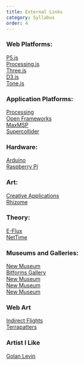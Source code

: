 ```yaml
---
title: External Links
category: Syllabus
order: 4
---
```


### Web Platforms:
[P5.js](https://p5js.org/reference/)<br> 
[Processing.js](http://processingjs.org/)<br> 
[Three.js](https://threejs.org/)<br> 
[D3.js](https://d3js.org/)<br> 
[Tone.js](https://tonejs.github.io/)<br> 

### Application Platforms:
[Processing](https://processing.org/)<br>
[Open Frameworks](http://openframeworks.cc/)<br>
[MaxMSP](https://cycling74.com/products/max//)<br>
[Supercollider](http://supercollider.github.io/)<br>

### Hardware:
[Arduino](https://www.arduino.cc/)<br>
[Raspberry Pi](https://www.raspberrypi.org/)

### Art:
[Creative Applications](http://www.creativeapplications.net/)<br> 
[Rhizome](http://rhizome.org/)<br> 

### Theory:
[E-Flux](http://www.e-flux.com/)<br> 
[NetTime](http://nettime.org/)<br> 

### Museums and Galleries: 
[New Museum](https://www.newmuseum.org/)<br>
[Bitforms Gallery](http://www.bitforms.com/)<br>
[New Museum](https://www.newmuseum.org/)<br>
[New Museum](https://www.newmuseum.org/)<br>
[New Museum](https://www.newmuseum.org/)<br>

### Web Art
[Indirect Flights](http://indirect.flights/)<br>
[Terrapatters](http://www.terrapattern.com/)<br>

### Artist I Like
[Golan Levin](http://www.flong.com/)

